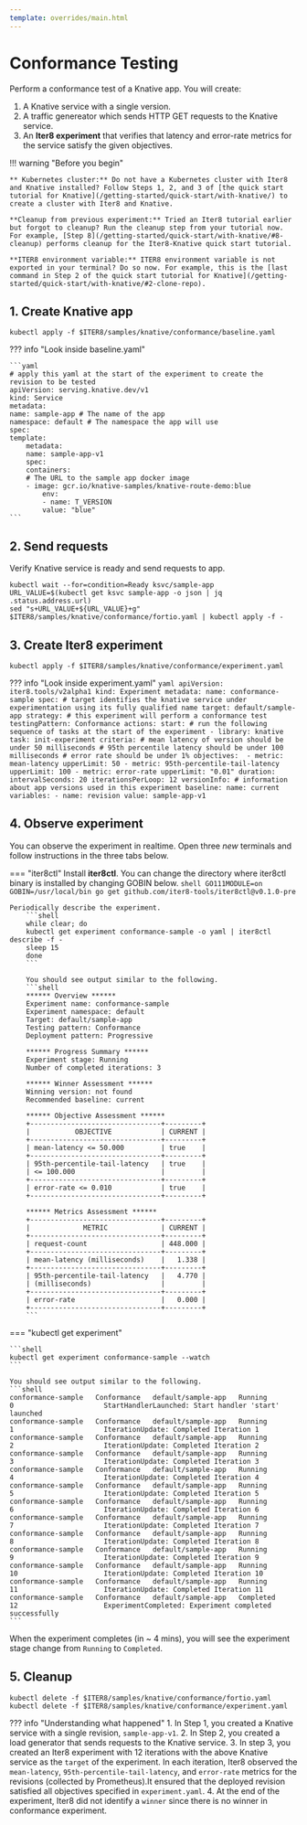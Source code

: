 ```yaml
---
template: overrides/main.html
---
```


# Conformance Testing

Perform a conformance test of a Knative app.
You will create:

1. A Knative service with a single version.
2. A traffic genereator which sends HTTP GET requests to the Knative service.
3. An **Iter8 experiment** that verifies that latency and error-rate metrics for the service satisfy the given objectives.

!!! warning "Before you begin"

    ** Kubernetes cluster:** Do not have a Kubernetes cluster with Iter8 and Knative installed? Follow Steps 1, 2, and 3 of [the quick start tutorial for Knative](/getting-started/quick-start/with-knative/) to create a cluster with Iter8 and Knative.

    **Cleanup from previous experiment:** Tried an Iter8 tutorial earlier but forgot to cleanup? Run the cleanup step from your tutorial now. For example, [Step 8](/getting-started/quick-start/with-knative/#8-cleanup) performs cleanup for the Iter8-Knative quick start tutorial.

    **ITER8 environment variable:** ITER8 environment variable is not exported in your terminal? Do so now. For example, this is the [last command in Step 2 of the quick start tutorial for Knative](/getting-started/quick-start/with-knative/#2-clone-repo).

## 1. Create Knative app

```shell
kubectl apply -f $ITER8/samples/knative/conformance/baseline.yaml
```

??? info "Look inside baseline.yaml"

    ```yaml
    # apply this yaml at the start of the experiment to create the revision to be tested
    apiVersion: serving.knative.dev/v1
    kind: Service
    metadata:
    name: sample-app # The name of the app
    namespace: default # The namespace the app will use
    spec:
    template:
        metadata:
        name: sample-app-v1
        spec:
        containers:
        # The URL to the sample app docker image
        - image: gcr.io/knative-samples/knative-route-demo:blue 
            env:
            - name: T_VERSION
            value: "blue"
    ```

## 2. Send requests
Verify Knative service is ready and send requests to app.
```shell
kubectl wait --for=condition=Ready ksvc/sample-app
URL_VALUE=$(kubectl get ksvc sample-app -o json | jq .status.address.url)
sed "s+URL_VALUE+${URL_VALUE}+g" $ITER8/samples/knative/conformance/fortio.yaml | kubectl apply -f -
```

## 3. Create Iter8 experiment
```shell
kubectl apply -f $ITER8/samples/knative/conformance/experiment.yaml
```
??? info "Look inside experiment.yaml"
    ```yaml
    apiVersion: iter8.tools/v2alpha1
    kind: Experiment
    metadata:
    name: conformance-sample
    spec:
    # target identifies the knative service under experimentation using its fully qualified name
    target: default/sample-app
    strategy:
        # this experiment will perform a conformance test
        testingPattern: Conformance
        actions:
        start: # run the following sequence of tasks at the start of the experiment
        - library: knative
            task: init-experiment
    criteria:
        # mean latency of version should be under 50 milliseconds
        # 95th percentile latency should be under 100 milliseconds
        # error rate should be under 1%
        objectives: 
        - metric: mean-latency
        upperLimit: 50
        - metric: 95th-percentile-tail-latency
        upperLimit: 100
        - metric: error-rate
        upperLimit: "0.01"
    duration:
        intervalSeconds: 20
        iterationsPerLoop: 12
    versionInfo:
        # information about app versions used in this experiment
        baseline:
        name: current
        variables:
        - name: revision
            value: sample-app-v1 
    ```

## 4. Observe experiment

You can observe the experiment in realtime. Open three *new* terminals and follow instructions in the three tabs below.

=== "iter8ctl"
    Install **iter8ctl**. You can change the directory where iter8ctl binary is installed by changing GOBIN below.
    ```shell
    GO111MODULE=on GOBIN=/usr/local/bin go get github.com/iter8-tools/iter8ctl@v0.1.0-pre
    ```

    Periodically describe the experiment.
        ```shell
        while clear; do
        kubectl get experiment conformance-sample -o yaml | iter8ctl describe -f -
        sleep 15
        done
        ```

        You should see output similar to the following.
        ```shell
        ****** Overview ******
        Experiment name: conformance-sample
        Experiment namespace: default
        Target: default/sample-app
        Testing pattern: Conformance
        Deployment pattern: Progressive

        ****** Progress Summary ******
        Experiment stage: Running
        Number of completed iterations: 3

        ****** Winner Assessment ******
        Winning version: not found
        Recommended baseline: current

        ****** Objective Assessment ******
        +--------------------------------+---------+
        |           OBJECTIVE            | CURRENT |
        +--------------------------------+---------+
        | mean-latency <= 50.000         | true    |
        +--------------------------------+---------+
        | 95th-percentile-tail-latency   | true    |
        | <= 100.000                     |         |
        +--------------------------------+---------+
        | error-rate <= 0.010            | true    |
        +--------------------------------+---------+

        ****** Metrics Assessment ******
        +--------------------------------+---------+
        |             METRIC             | CURRENT |
        +--------------------------------+---------+
        | request-count                  | 448.000 |
        +--------------------------------+---------+
        | mean-latency (milliseconds)    |   1.338 |
        +--------------------------------+---------+
        | 95th-percentile-tail-latency   |   4.770 |
        | (milliseconds)                 |         |
        +--------------------------------+---------+
        | error-rate                     |   0.000 |
        +--------------------------------+---------+
        ```    

=== "kubectl get experiment"

    ```shell
    kubectl get experiment conformance-sample --watch
    ```

    You should see output similar to the following.
    ```shell
    conformance-sample   Conformance   default/sample-app   Running        0                      StartHandlerLaunched: Start handler 'start' launched
    conformance-sample   Conformance   default/sample-app   Running        1                      IterationUpdate: Completed Iteration 1
    conformance-sample   Conformance   default/sample-app   Running        2                      IterationUpdate: Completed Iteration 2
    conformance-sample   Conformance   default/sample-app   Running        3                      IterationUpdate: Completed Iteration 3
    conformance-sample   Conformance   default/sample-app   Running        4                      IterationUpdate: Completed Iteration 4
    conformance-sample   Conformance   default/sample-app   Running        5                      IterationUpdate: Completed Iteration 5
    conformance-sample   Conformance   default/sample-app   Running        6                      IterationUpdate: Completed Iteration 6
    conformance-sample   Conformance   default/sample-app   Running        7                      IterationUpdate: Completed Iteration 7
    conformance-sample   Conformance   default/sample-app   Running        8                      IterationUpdate: Completed Iteration 8
    conformance-sample   Conformance   default/sample-app   Running        9                      IterationUpdate: Completed Iteration 9
    conformance-sample   Conformance   default/sample-app   Running        10                     IterationUpdate: Completed Iteration 10
    conformance-sample   Conformance   default/sample-app   Running        11                     IterationUpdate: Completed Iteration 11
    conformance-sample   Conformance   default/sample-app   Completed      12                     ExperimentCompleted: Experiment completed successfully
    ```

When the experiment completes (in ~ 4 mins), you will see the experiment stage change from `Running` to `Completed`.

## 5. Cleanup

```shell
kubectl delete -f $ITER8/samples/knative/conformance/fortio.yaml
kubectl delete -f $ITER8/samples/knative/conformance/experiment.yaml
```

??? info "Understanding what happened"
    1. In Step 1, you created a Knative service with a single revision, `sample-app-v1`.
    2. In Step 2, you created a load generator that sends requests to the Knative service.
    3. In step 3, you created an Iter8 experiment with 12 iterations with the above Knative service as the `target` of the experiment. In each iteration, Iter8 observed the `mean-latency`, `95th-percentile-tail-latency`, and `error-rate` metrics for the revisions (collected by Prometheus).It ensured that the deployed revision satisfied all objectives specified in `experiment.yaml`.
    4. At the end of the experiment, Iter8 did not identify a `winner` since there is no winner in conformance experiment.
